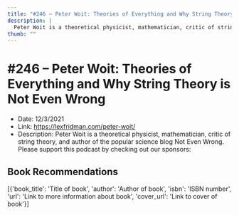 ```yaml
---
title: "#246 – Peter Woit: Theories of Everything and Why String Theory is Not Even Wrong"
description: |
  Peter Woit is a theoretical physicist, mathematician, critic of string theory, and author of the popular science blog Not Even Wrong. Please support this podcast by checking out our sponsors:"
thumb: ""
---
```


# #246 – Peter Woit: Theories of Everything and Why String Theory is Not Even Wrong

  - Date: 12/3/2021
  - Link: https://lexfridman.com/peter-woit/
  - Description: Peter Woit is a theoretical physicist, mathematician, critic of string theory, and author of the popular science blog Not Even Wrong. Please support this podcast by checking out our sponsors:

## Book Recommendations

[{'book_title': 'Title of book', 'author': 'Author of book', 'isbn': 'ISBN number', 'url': 'Link to more information about book', 'cover_url': 'Link to cover of book'}]